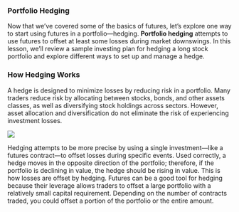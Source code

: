 ### Portfolio Hedging

Now that we’ve covered some of the basics of futures, let’s explore one way to start using futures in a portfolio—hedging. **Portfolio hedging** attempts to use futures to offset at least some losses during market downswings. In this lesson, we’ll review a sample investing plan for hedging a long stock portfolio and explore different ways to set up and manage a hedge.

### How Hedging Works

A hedge is designed to minimize losses by reducing risk in a portfolio. Many traders reduce risk by allocating between stocks, bonds, and other assets classes, as well as diversifying stock holdings across sectors. However, asset allocation and diversification do not eliminate the risk of experiencing investment losses.

![](https://www.tdameritrade.com/content/dam/tda/trader/education/us/edu-center/images/FT_Lesson3_10.2.jpg)

Hedging attempts to be more precise by using a single investment—like a futures contract—to offset losses during specific events. Used correctly, a hedge moves in the opposite direction of the portfolio; therefore, if the portfolio is declining in value, the hedge should be rising in value. This is how losses are offset by hedging. Futures can be a good tool for hedging because their leverage allows traders to offset a large portfolio with a relatively small capital requirement. Depending on the number of contracts traded, you could offset a portion of the portfolio or the entire amount.
<!--stackedit_data:
eyJoaXN0b3J5IjpbLTE1NDcyOTMzNTddfQ==
-->